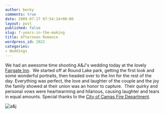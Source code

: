 ```yaml
---
author: becky
comments: true
date: 2009-07-27 07:54:14+00:00
layout: post
published: false
slug: 7-years-in-the-making
title: Afternoon Romance
wordpress_id: 2022
categories:
- Weddings
---
```


We had an awesome time shooting A&J's wedding today at the lovely [Fairgate Inn](http://www.fairgateinn.com/).  We started off at Round Lake park, getting the first look and some wonderful portraits, then headed over to the Inn for the rest of the day. Everything was perfect, the love and laughter of the couple and the joy the family showed at their union was an honor to capture.  Their quirky and personal vows were heartwarming and hilarious, causing laughter and tears in equal amounts. Special thanks to the [City of Camas Fire Department](http://www.ci.camas.wa.us/fire/).



![a&j](http://beta.beckyjenson.com/wp-content/uploads/2009/07/blog-july09-00015-300x200.jpg)





 
